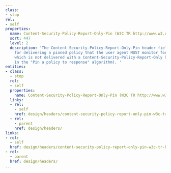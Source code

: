 ```yaml
---
class:
- stop
rel:
- self
properties:
  name: Content-Security-Policy-Report-Only-Pin (W3C TR http://www.w3.org/TR/csp-pinning)
  sort: 447
  level: 2
  description: 'The Content-Security-Policy-Report-Only-Pin header field is the mechanism
    for delivering a pinned policy that the user agent MUST monitor for any resource
    which is not delivered with a Content-Security-Policy-Report-Only header (as described
    in the "Pin a policy to response" algorithm). '
entities:
- class:
  - stop
  rel:
  - self
  properties:
    name: Content-Security-Policy-Report-Only-Pin (W3C TR http://www.w3.org/TR/csp-pinning)
  links:
  - rel:
    - self
    href: design/headers/content-security-policy-report-only-pin-w3c-tr-http-www.w3.org-tr-csp-pinning.md
  - rel:
    - parent
    href: design/headers/
links:
- rel:
  - self
  href: design/headers/content-security-policy-report-only-pin-w3c-tr-http-www.w3.org-tr-csp-pinning.md
- rel:
  - parent
  href: design/headers/
...
```

